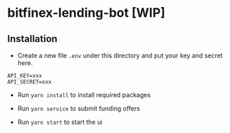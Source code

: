 # bitfinex-lending-bot [WIP]

## Installation
- Create a new file `.env` under this directory and put your key and secret here.
```
API_KEY=xxx
API_SECRET=xxx
```

- Run `yarn install` to install required packages


- Run `yarn service` to submit funding offers
- Run `yarn start` to start the ui

